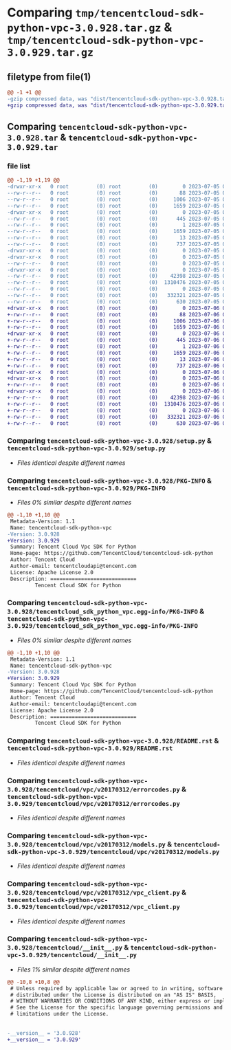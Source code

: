 # Comparing `tmp/tencentcloud-sdk-python-vpc-3.0.928.tar.gz` & `tmp/tencentcloud-sdk-python-vpc-3.0.929.tar.gz`

## filetype from file(1)

```diff
@@ -1 +1 @@
-gzip compressed data, was "dist/tencentcloud-sdk-python-vpc-3.0.928.tar", last modified: Wed Jul  5 00:37:35 2023, max compression
+gzip compressed data, was "dist/tencentcloud-sdk-python-vpc-3.0.929.tar", last modified: Thu Jul  6 00:38:24 2023, max compression
```

## Comparing `tencentcloud-sdk-python-vpc-3.0.928.tar` & `tencentcloud-sdk-python-vpc-3.0.929.tar`

### file list

```diff
@@ -1,19 +1,19 @@
-drwxr-xr-x   0 root         (0) root         (0)        0 2023-07-05 00:37:35.000000 tencentcloud-sdk-python-vpc-3.0.928/
--rw-r--r--   0 root         (0) root         (0)       88 2023-07-05 00:37:35.000000 tencentcloud-sdk-python-vpc-3.0.928/setup.cfg
--rw-r--r--   0 root         (0) root         (0)     1006 2023-07-05 00:37:35.000000 tencentcloud-sdk-python-vpc-3.0.928/setup.py
--rw-r--r--   0 root         (0) root         (0)     1659 2023-07-05 00:37:35.000000 tencentcloud-sdk-python-vpc-3.0.928/PKG-INFO
-drwxr-xr-x   0 root         (0) root         (0)        0 2023-07-05 00:37:35.000000 tencentcloud-sdk-python-vpc-3.0.928/tencentcloud_sdk_python_vpc.egg-info/
--rw-r--r--   0 root         (0) root         (0)      445 2023-07-05 00:37:35.000000 tencentcloud-sdk-python-vpc-3.0.928/tencentcloud_sdk_python_vpc.egg-info/SOURCES.txt
--rw-r--r--   0 root         (0) root         (0)        1 2023-07-05 00:37:35.000000 tencentcloud-sdk-python-vpc-3.0.928/tencentcloud_sdk_python_vpc.egg-info/dependency_links.txt
--rw-r--r--   0 root         (0) root         (0)     1659 2023-07-05 00:37:35.000000 tencentcloud-sdk-python-vpc-3.0.928/tencentcloud_sdk_python_vpc.egg-info/PKG-INFO
--rw-r--r--   0 root         (0) root         (0)       13 2023-07-05 00:37:35.000000 tencentcloud-sdk-python-vpc-3.0.928/tencentcloud_sdk_python_vpc.egg-info/top_level.txt
--rw-r--r--   0 root         (0) root         (0)      737 2023-07-05 00:37:35.000000 tencentcloud-sdk-python-vpc-3.0.928/README.rst
-drwxr-xr-x   0 root         (0) root         (0)        0 2023-07-05 00:37:35.000000 tencentcloud-sdk-python-vpc-3.0.928/tencentcloud/
-drwxr-xr-x   0 root         (0) root         (0)        0 2023-07-05 00:37:35.000000 tencentcloud-sdk-python-vpc-3.0.928/tencentcloud/vpc/
--rw-r--r--   0 root         (0) root         (0)        0 2023-07-05 00:37:35.000000 tencentcloud-sdk-python-vpc-3.0.928/tencentcloud/vpc/__init__.py
-drwxr-xr-x   0 root         (0) root         (0)        0 2023-07-05 00:37:35.000000 tencentcloud-sdk-python-vpc-3.0.928/tencentcloud/vpc/v20170312/
--rw-r--r--   0 root         (0) root         (0)    42398 2023-07-05 00:37:35.000000 tencentcloud-sdk-python-vpc-3.0.928/tencentcloud/vpc/v20170312/errorcodes.py
--rw-r--r--   0 root         (0) root         (0)  1310476 2023-07-05 00:37:35.000000 tencentcloud-sdk-python-vpc-3.0.928/tencentcloud/vpc/v20170312/models.py
--rw-r--r--   0 root         (0) root         (0)        0 2023-07-05 00:37:35.000000 tencentcloud-sdk-python-vpc-3.0.928/tencentcloud/vpc/v20170312/__init__.py
--rw-r--r--   0 root         (0) root         (0)   332321 2023-07-05 00:37:35.000000 tencentcloud-sdk-python-vpc-3.0.928/tencentcloud/vpc/v20170312/vpc_client.py
--rw-r--r--   0 root         (0) root         (0)      630 2023-07-05 00:37:35.000000 tencentcloud-sdk-python-vpc-3.0.928/tencentcloud/__init__.py
+drwxr-xr-x   0 root         (0) root         (0)        0 2023-07-06 00:38:24.000000 tencentcloud-sdk-python-vpc-3.0.929/
+-rw-r--r--   0 root         (0) root         (0)       88 2023-07-06 00:38:24.000000 tencentcloud-sdk-python-vpc-3.0.929/setup.cfg
+-rw-r--r--   0 root         (0) root         (0)     1006 2023-07-06 00:38:24.000000 tencentcloud-sdk-python-vpc-3.0.929/setup.py
+-rw-r--r--   0 root         (0) root         (0)     1659 2023-07-06 00:38:24.000000 tencentcloud-sdk-python-vpc-3.0.929/PKG-INFO
+drwxr-xr-x   0 root         (0) root         (0)        0 2023-07-06 00:38:24.000000 tencentcloud-sdk-python-vpc-3.0.929/tencentcloud_sdk_python_vpc.egg-info/
+-rw-r--r--   0 root         (0) root         (0)      445 2023-07-06 00:38:24.000000 tencentcloud-sdk-python-vpc-3.0.929/tencentcloud_sdk_python_vpc.egg-info/SOURCES.txt
+-rw-r--r--   0 root         (0) root         (0)        1 2023-07-06 00:38:24.000000 tencentcloud-sdk-python-vpc-3.0.929/tencentcloud_sdk_python_vpc.egg-info/dependency_links.txt
+-rw-r--r--   0 root         (0) root         (0)     1659 2023-07-06 00:38:24.000000 tencentcloud-sdk-python-vpc-3.0.929/tencentcloud_sdk_python_vpc.egg-info/PKG-INFO
+-rw-r--r--   0 root         (0) root         (0)       13 2023-07-06 00:38:24.000000 tencentcloud-sdk-python-vpc-3.0.929/tencentcloud_sdk_python_vpc.egg-info/top_level.txt
+-rw-r--r--   0 root         (0) root         (0)      737 2023-07-06 00:38:24.000000 tencentcloud-sdk-python-vpc-3.0.929/README.rst
+drwxr-xr-x   0 root         (0) root         (0)        0 2023-07-06 00:38:24.000000 tencentcloud-sdk-python-vpc-3.0.929/tencentcloud/
+drwxr-xr-x   0 root         (0) root         (0)        0 2023-07-06 00:38:24.000000 tencentcloud-sdk-python-vpc-3.0.929/tencentcloud/vpc/
+-rw-r--r--   0 root         (0) root         (0)        0 2023-07-06 00:38:24.000000 tencentcloud-sdk-python-vpc-3.0.929/tencentcloud/vpc/__init__.py
+drwxr-xr-x   0 root         (0) root         (0)        0 2023-07-06 00:38:24.000000 tencentcloud-sdk-python-vpc-3.0.929/tencentcloud/vpc/v20170312/
+-rw-r--r--   0 root         (0) root         (0)    42398 2023-07-06 00:38:24.000000 tencentcloud-sdk-python-vpc-3.0.929/tencentcloud/vpc/v20170312/errorcodes.py
+-rw-r--r--   0 root         (0) root         (0)  1310476 2023-07-06 00:38:24.000000 tencentcloud-sdk-python-vpc-3.0.929/tencentcloud/vpc/v20170312/models.py
+-rw-r--r--   0 root         (0) root         (0)        0 2023-07-06 00:38:24.000000 tencentcloud-sdk-python-vpc-3.0.929/tencentcloud/vpc/v20170312/__init__.py
+-rw-r--r--   0 root         (0) root         (0)   332321 2023-07-06 00:38:24.000000 tencentcloud-sdk-python-vpc-3.0.929/tencentcloud/vpc/v20170312/vpc_client.py
+-rw-r--r--   0 root         (0) root         (0)      630 2023-07-06 00:38:24.000000 tencentcloud-sdk-python-vpc-3.0.929/tencentcloud/__init__.py
```

### Comparing `tencentcloud-sdk-python-vpc-3.0.928/setup.py` & `tencentcloud-sdk-python-vpc-3.0.929/setup.py`

 * *Files identical despite different names*

### Comparing `tencentcloud-sdk-python-vpc-3.0.928/PKG-INFO` & `tencentcloud-sdk-python-vpc-3.0.929/PKG-INFO`

 * *Files 0% similar despite different names*

```diff
@@ -1,10 +1,10 @@
 Metadata-Version: 1.1
 Name: tencentcloud-sdk-python-vpc
-Version: 3.0.928
+Version: 3.0.929
 Summary: Tencent Cloud Vpc SDK for Python
 Home-page: https://github.com/TencentCloud/tencentcloud-sdk-python
 Author: Tencent Cloud
 Author-email: tencentcloudapi@tencent.com
 License: Apache License 2.0
 Description: ============================
         Tencent Cloud SDK for Python
```

### Comparing `tencentcloud-sdk-python-vpc-3.0.928/tencentcloud_sdk_python_vpc.egg-info/PKG-INFO` & `tencentcloud-sdk-python-vpc-3.0.929/tencentcloud_sdk_python_vpc.egg-info/PKG-INFO`

 * *Files 0% similar despite different names*

```diff
@@ -1,10 +1,10 @@
 Metadata-Version: 1.1
 Name: tencentcloud-sdk-python-vpc
-Version: 3.0.928
+Version: 3.0.929
 Summary: Tencent Cloud Vpc SDK for Python
 Home-page: https://github.com/TencentCloud/tencentcloud-sdk-python
 Author: Tencent Cloud
 Author-email: tencentcloudapi@tencent.com
 License: Apache License 2.0
 Description: ============================
         Tencent Cloud SDK for Python
```

### Comparing `tencentcloud-sdk-python-vpc-3.0.928/README.rst` & `tencentcloud-sdk-python-vpc-3.0.929/README.rst`

 * *Files identical despite different names*

### Comparing `tencentcloud-sdk-python-vpc-3.0.928/tencentcloud/vpc/v20170312/errorcodes.py` & `tencentcloud-sdk-python-vpc-3.0.929/tencentcloud/vpc/v20170312/errorcodes.py`

 * *Files identical despite different names*

### Comparing `tencentcloud-sdk-python-vpc-3.0.928/tencentcloud/vpc/v20170312/models.py` & `tencentcloud-sdk-python-vpc-3.0.929/tencentcloud/vpc/v20170312/models.py`

 * *Files identical despite different names*

### Comparing `tencentcloud-sdk-python-vpc-3.0.928/tencentcloud/vpc/v20170312/vpc_client.py` & `tencentcloud-sdk-python-vpc-3.0.929/tencentcloud/vpc/v20170312/vpc_client.py`

 * *Files identical despite different names*

### Comparing `tencentcloud-sdk-python-vpc-3.0.928/tencentcloud/__init__.py` & `tencentcloud-sdk-python-vpc-3.0.929/tencentcloud/__init__.py`

 * *Files 1% similar despite different names*

```diff
@@ -10,8 +10,8 @@
 # Unless required by applicable law or agreed to in writing, software
 # distributed under the License is distributed on an "AS IS" BASIS,
 # WITHOUT WARRANTIES OR CONDITIONS OF ANY KIND, either express or implied.
 # See the License for the specific language governing permissions and
 # limitations under the License.
 
 
-__version__ = '3.0.928'
+__version__ = '3.0.929'
```

